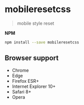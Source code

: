 # mobileresetcss

> mobile style reset

**NPM**

```sh
npm install --save mobileresetcss
```

## Browser support

* Chrome
* Edge
* Firefox ESR+
* Internet Explorer 10+
* Safari 8+
* Opera
